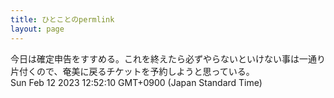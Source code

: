 ```yaml
---
title: ひとことのpermlink
layout: page
---
```

<div class="box" dt="1676173930330">
  今日は確定申告をすすめる。これを終えたら必ずやらないといけない事は一通り片付くので、奄美に戻るチケットを予約しようと思っている。
  <div class="content is-small">Sun Feb 12 2023 12:52:10 GMT+0900 (Japan Standard Time)</div>
</div>
